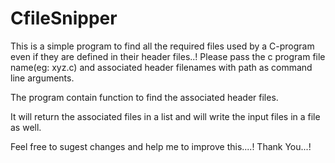 # CfileSnipper
This is a simple program to find all the required files used by a C-program even if they are defined in their header files..!
Please pass the c program file name(eg: xyz.c) and associated header filenames with path as command line arguments.

The program contain function to find the associated header files.

It will return the associated files in a list and will write the input files in a file as well.

Feel free to sugest changes and help me to improve this....!
Thank You...!
